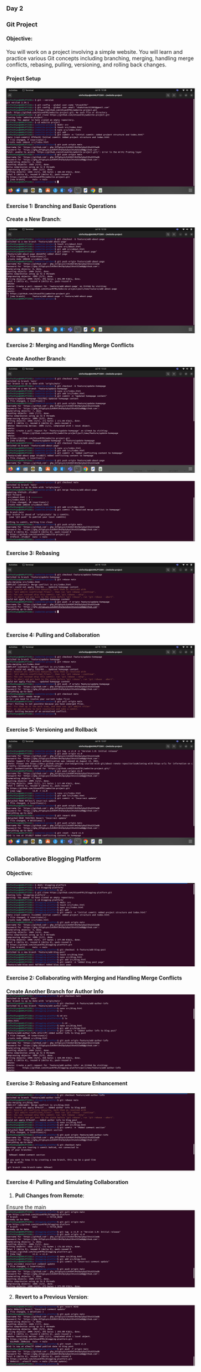 ### **Day 2**

### **Git Project**

#### **Objective:**

You will work on a project involving a simple website. You will learn
and practice various Git concepts including branching, merging, handling
merge conflicts, rebasing, pulling, versioning, and rolling back
changes.

#### **Project Setup** 

![](.//media/image1.png)
#### **Exercise 1: Branching and Basic Operations**

**Create a New Branch**:

![](.//media/image2.png)

#### **Exercise 2: Merging and Handling Merge Conflicts** 

**Create Another Branch**:

![](.//media/image3.png)

#### ![](.//media/image4.png)

#### **Exercise 3: Rebasing**

![](.//media/image5.png)

#### **Exercise 4: Pulling and Collaboration**

![](.//media/image6.png)

#### **Exercise 5: Versioning and Rollback**

![](.//media/image7.png)

#### 

### **Collaborative Blogging Platform**

#### **Objective:**

![](.//media/image8.png)

#### **Exercise 2: Collaborating with Merging and Handling Merge Conflicts**

**Create Another Branch for Author
Info**![](.//media/image9.png)

#### **Exercise 3: Rebasing and Feature Enhancement**

![](.//media/image10.png)

#### **Exercise 4: Pulling and Simulating Collaboration** 

1.  **Pull Changes from Remote**:

Ensure the main![](.//media/image11.png)

2.  **Revert to a Previous Version**:

![](.//media/image12.png)
